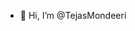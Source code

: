 - 👋 Hi, I’m @TejasMondeeri

<!---
TejasMondeeri/TejasMondeeri is a ✨ special ✨ repository because its `README.md` (this file) appears on your GitHub profile.
You can click the Preview link to take a look at your changes.
--->
